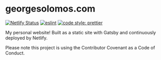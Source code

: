 # georgesolomos.com

[![Netlify Status](https://api.netlify.com/api/v1/badges/ce855239-4948-4310-9077-47504aea4cb4/deploy-status)](https://app.netlify.com/sites/vigorous-wescoff-89b5de/deploys)
[![eslint](https://img.shields.io/badge/eslint-enabled-green.svg)](https://eslint.org/)
[![code style: prettier](https://img.shields.io/badge/code_style-prettier-ff69b4.svg)](https://github.com/prettier/prettier)

My personal website! Built as a static site with Gatsby and continuously deployed by Netlify.

Please note this project is using the Contributor Covenant as a Code of Conduct.
